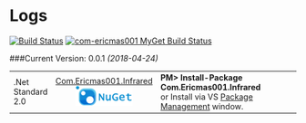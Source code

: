 # Logs
[![Build Status](https://travis-ci.org/Com-Ericmas001/Infrared.svg?branch=master)](https://travis-ci.org/Com-Ericmas001/Infrared)
[![com-ericmas001 MyGet Build Status](https://www.myget.org/BuildSource/Badge/com-ericmas001?identifier=fdfc3d54-75bb-4bbf-8ea5-babb2ca3862f)](https://www.myget.org/)

###Current Version: 0.0.1 *(2018-04-24)*
<table align="center" width="100%">
    <tbody>
        <tr>
            <td rowspan>.Net<br />Standard<br />2.0</td>
            <td align="center">
            <a href="https://www.nuget.org/packages/Com.Ericmas001.Infrared/" target="_blank">
            Com.Ericmas001.Infrared <br />
            <img src="https://github.com/Com-Ericmas001/Common/raw/master/Resources/nuget.png" alt="NuGet" width=100 />
            </a>
            </td>
            <td align="left">
                <div class="nuget-badge">
                    <b>PM&gt; Install-Package Com.Ericmas001.Infrared</b> <br />
                    or Install via VS <a href="https://docs.nuget.org/consume/package-manager-dialog" target="_blank">Package Management</a> window.
                </div>
            </td>
        </tr>
    </tbody>
</table>
